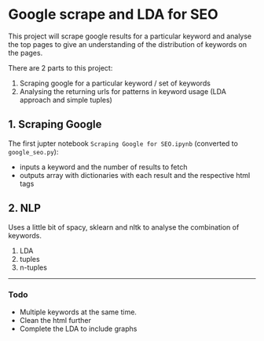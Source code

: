 # Google scrape and LDA for SEO
This project will scrape google results for a particular keyword and analyse the top pages to give an understanding of the distribution of keywords on the pages.

There are 2 parts to this project:

1. Scraping google for a particular keyword / set of keywords
2. Analysing the returning urls for patterns in keyword usage (LDA approach and simple tuples)


## 1. Scraping Google

The first jupter notebook `Scraping Google for SEO.ipynb` (converted to `google_seo.py`): 

- inputs a keyword and the number of results to fetch 
- outputs array with dictionaries with each result and the respective html tags

## 2. NLP

Uses a little bit of spacy, sklearn and nltk to analyse the combination of keywords.

1. LDA
2. tuples 
3. n-tuples



---
### Todo
- Multiple keywords at the same time.
- Clean the html further
- Complete the LDA to include graphs